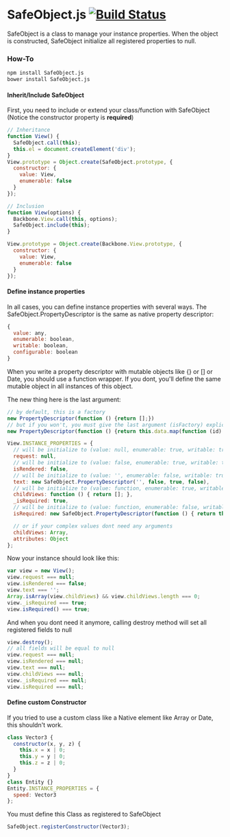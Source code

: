 # SafeObject.js [![Build Status](https://travis-ci.org/Kelgors/SafeObject.js.svg?branch=master)](https://travis-ci.org/Kelgors/SafeObject.js)

SafeObject is a class to manage your instance properties. When the object is constructed, SafeObject initialize all registered properties to null.

### How-To

```bash
npm install SafeObject.js
bower install SafeObject.js
```

#### Inherit/Include SafeObject

First, you need to include or extend your class/function with SafeObject (Notice the constructor property is __required__)

```javascript
// Inheritance
function View() {
  SafeObject.call(this);
  this.el = document.createElement('div');
}
View.prototype = Object.create(SafeObject.prototype, {
  constructor: {
    value: View,
    enumerable: false
  }
});
```

```javascript
// Inclusion
function View(options) {
  Backbone.View.call(this, options);
  SafeObject.include(this);
}

View.prototype = Object.create(Backbone.View.prototype, {
  constructor: {
    value: View,
    enumerable: false
  }
});

```

#### Define instance properties

In all cases, you can define instance properties with several ways. The SafeObject.PropertyDescriptor is the same as native property descriptor:
```javascript
{
  value: any,
  enumerable: boolean,
  writable: boolean,
  configurable: boolean
}
```

When you write a property descriptor with mutable objects like {} or [] or Date, you should use a function wrapper. If you dont, you'll define the same mutable object in all instances of this object.

The new thing here is the last argument:
```javascript
// by default, this is a factory
new PropertyDescriptor(function () {return [];})
// but if you won't, you must give the last argument (isFactory) explicitly to false
new PropertyDescriptor(function () {return this.data.map(function (id) { return d.id; }); }, true, true, true, false);
```

```javascript
View.INSTANCE_PROPERTIES = {
  // will be initialize to (value: null, enumerable: true, writable: true, configurable: true, factory: false)
  request: null,
  // will be initialize to (value: false, enumerable: true, writable: true, configurable: true, factory: false)
  isRendered: false,
  // will be initialize to (value: '', enumerable: false, writable: true, configurable: false, factory: false)
  text: new SafeObject.PropertyDescriptor('', false, true, false),
  // will be initialize to (value: function, enumerable: true, writable: true, configurable: true, factory: true)
  childViews: function () { return []; },
  _isRequired: true,
  // will be initialize to (value: function, enumerable: false, writable: true, configurable: false, factory: false)
  isRequired: new SafeObject.PropertyDescriptor(function () { return this._isRequired; }, false, true, false, false) ],

  // or if your complex values dont need any arguments
  childViews: Array,
  attributes: Object
};
```

Now your instance should look like this:

```javascript
var view = new View();
view.request === null;
view.isRendered === false;
view.text === '';
Array.isArray(view.childViews) && view.childViews.length === 0;
view._isRequired === true;
view.isRequired() === true;
```

And when you dont need it anymore, calling destroy method will set all registered fields to null

```javascript
view.destroy();
// all fields will be equal to null
view.request === null;
view.isRendered === null;
view.text === null;
view.childViews === null;
view._isRequired === null;
view.isRequired === null;
```

#### Define custom Constructor

If you tried to use a custom class like a Native element like Array or Date, this shouldn't work.

```javascript
class Vector3 {
  constructor(x, y, z) {
    this.x = x | 0;
    this.y = y | 0;
    this.z = z | 0;
  }
}
class Entity {}
Entity.INSTANCE_PROPERTIES = {
  speed: Vector3
};
```

You must define this Class as registered to SafeObject

```javascript
SafeObject.registerConstructor(Vector3);
```
